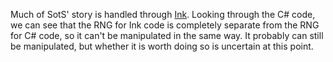 Much of SotS' story is handled through [Ink](https://www.inklestudios.com/ink/). Looking through the C# code, we can see that the RNG for Ink code is completely separate from the RNG for C# code, so it can't be manipulated in the same way. It probably can still be manipulated, but whether it is worth doing so is uncertain at this point.